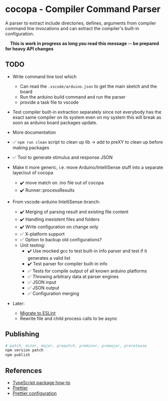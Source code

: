 # cocopa - Compiler Command Parser
A parser to extract include directories, defines, arguments from compiler command line invocations and can extract the compiler's built-in configuration.

&nbsp;&nbsp;&nbsp;&nbsp;**This is work in progress as long you read this message -- be prepared for heavy API changes**

## TODO
* Write command line tool which
  * Can read the `.vscode/arduino.json` to get the main sketch and the board
  * Run the arduino build command and run the parser
  * provide a task file to vscode
* Test compiler built-in extraction separately since not everybody has the exact same compiler on its system even on my system this will break as soon as arduino board packages update.  
  
* More documentation
* :white_check_mark: `npm run clean` script to clean up lib -> add to preXY to clean up before making packages
* :white_check_mark: Tool to generate stimulus and response JSON
* Make it more generic, i.e. move Arduino/IntelliSense stuff into a separate layer/out of cocopa
  * :heavy_check_mark: move match on .ino file out of cocopa
  * :heavy_check_mark: Runner::processResults
* From vscode-arduino IntelliSense-branch:
  * :heavy_check_mark: Merging of parsing result and existing file content
  * :heavy_check_mark: Handling inexistent files and folders
  * :heavy_check_mark: Write configuration on change only
  * :white_check_mark: X-platform support
  * :white_check_mark: Option to backup old configurations?
  * Unit testing:
    * :heavy_check_mark: Use mocked gcc to test built-in info parser and test if it generates a valid list
    * :heavy_check_mark: Test parser for compiler built-in info 
    * :white_check_mark: Tests for compile output of all known arduino platforms
    * :white_check_mark: Throwing arbitrary data at parser engines
    * :white_check_mark: JSON input
    * :white_check_mark: JSON output
    * :white_check_mark: Configuration merging
* Later:
  * [Migrate to ESLint](https://code.visualstudio.com/api/advanced-topics/tslint-eslint-migration)
  * Rewrite file and child process calls to be async

## Publishing
```bash
# patch, minor, major, prepatch, preminor, premajor, prerelease
npm version patch 
npm publish
```

## References
* [TypeScript package how-to](https://itnext.io/step-by-step-building-and-publishing-an-npm-typescript-package-44fe7164964c)
* [Prettier](https://prettier.io/)
* [Prettier configuration](https://prettier.io/docs/en/configuration.html)